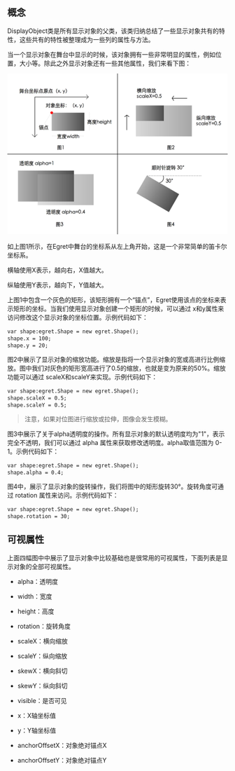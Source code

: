 ## 概念
DisplayObject类是所有显示对象的父类，该类归纳总结了一些显示对象共有的特性，这些共有的特性被整理成为一些列的属性与方法。

当一个显示对象在舞台中显示的时候，该对象拥有一些非常明显的属性，例如位置，大小等。除此之外显示对象还有一些其他属性，我们来看下图：

![](556533826209f.png)

如上图1所示，在Egret中舞台的坐标系从左上角开始，这是一个非常简单的笛卡尔坐标系。

横轴使用X表示，越向右，X值越大。

纵轴使用Y表示，越向下，Y值越大。

上图1中包含一个灰色的矩形，该矩形拥有一个“锚点”，Egret使用该点的坐标来表示矩形的坐标。当我们使用显示对象创建一个矩形的时候，可以通过 x和y属性来访问修改这个显示对象的坐标位置。示例代码如下：

```
var shape:egret.Shape = new egret.Shape();
shape.x = 100;
shape.y = 20;
```

图2中展示了显示对象的缩放功能。缩放是指将一个显示对象的宽或高进行比例缩放。图中我们对灰色的矩形宽高进行了0.5的缩放，也就是变为原来的50%。缩放功能可以通过 scaleX和scaleY来实现。示例代码如下：

```
var shape:egret.Shape = new egret.Shape();
shape.scaleX = 0.5; 
shape.scaleY = 0.5;
```

> 注意，如果对位图进行缩放或拉伸，图像会发生模糊。

图3中展示了关于alpha透明度的操作。所有显示对象的默认透明度均为"1"，表示完全不透明，我们可以通过 alpha 属性来获取修改透明度。alpha取值范围为 0-1。示例代码如下：

```
var shape:egret.Shape = new egret.Shape();
shape.alpha = 0.4;
```

图4中，展示了显示对象的旋转操作，我们将图中的矩形旋转30°。旋转角度可通过 rotation 属性来访问。示例代码如下：

```
var shape:egret.Shape = new egret.Shape();
shape.rotation = 30;
```

## 可视属性

上面四幅图中中展示了显示对象中比较基础也是很常用的可视属性，下面列表是显示对象的全部可视属性。

* alpha：透明度

* width：宽度

* height：高度

* rotation：旋转角度

* scaleX：横向缩放

* scaleY：纵向缩放

* skewX：横向斜切

* skewY：纵向斜切

* visible：是否可见

* x：X轴坐标值

* y：Y轴坐标值

* anchorOffsetX：对象绝对锚点X

* anchorOffsetY：对象绝对锚点Y

 
